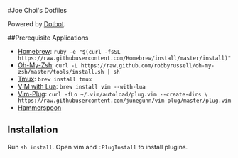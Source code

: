 #Joe Choi's Dotfiles

Powered by [Dotbot][dotbot].

##Prerequisite Applications
* [Homebrew][homebrew]: `ruby -e "$(curl -fsSL https://raw.githubusercontent.com/Homebrew/install/master/install)"`
* [Oh-My-Zsh][zsh]: `curl -L https://raw.github.com/robbyrussell/oh-my-zsh/master/tools/install.sh | sh`
* [Tmux][tmux]: `brew install tmux`
* [VIM with Lua][vim]: `brew install vim --with-lua`
* [Vim-Plug][plug]: `curl -fLo ~/.vim/autoload/plug.vim --create-dirs \
    https://raw.githubusercontent.com/junegunn/vim-plug/master/plug.vim`
* [Hammerspoon][hs]

## Installation
Run `sh install`. Open vim and `:PlugInstall` to install plugins.

[dotbot]: https://github.com/anishathalye/dotbot
[homebrew]: http://brew.sh/
[zsh]: https://github.com/robbyrussell/oh-my-zsh
[tmux]: http://tmux.sourceforge.net/
[vim]: http://www.vim.org/
[plug]: https://github.com/junegunn/vim-plug
[hs]: https://github.com/Hammerspoon/hammerspoon/releases
